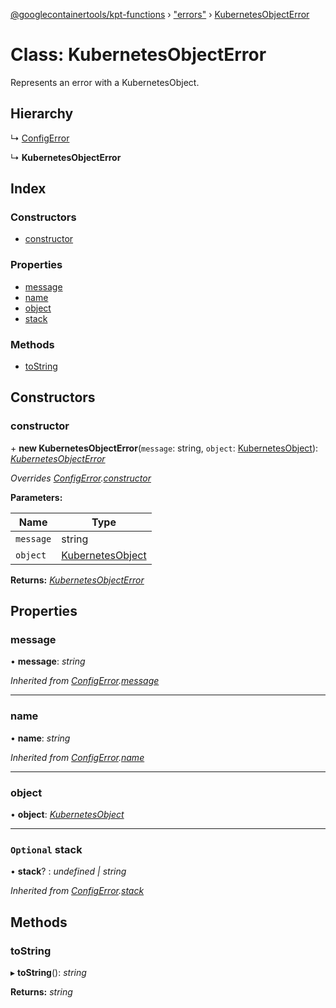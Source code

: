 [@googlecontainertools/kpt-functions](../README.md) › ["errors"](../modules/_errors_.md) › [KubernetesObjectError](_errors_.kubernetesobjecterror.md)

# Class: KubernetesObjectError

Represents an error with a KubernetesObject.

## Hierarchy

  ↳ [ConfigError](_errors_.configerror.md)

  ↳ **KubernetesObjectError**

## Index

### Constructors

* [constructor](_errors_.kubernetesobjecterror.md#constructor)

### Properties

* [message](_errors_.kubernetesobjecterror.md#message)
* [name](_errors_.kubernetesobjecterror.md#name)
* [object](_errors_.kubernetesobjecterror.md#object)
* [stack](_errors_.kubernetesobjecterror.md#optional-stack)

### Methods

* [toString](_errors_.kubernetesobjecterror.md#tostring)

## Constructors

###  constructor

\+ **new KubernetesObjectError**(`message`: string, `object`: [KubernetesObject](../interfaces/_types_.kubernetesobject.md)): *[KubernetesObjectError](_errors_.kubernetesobjecterror.md)*

*Overrides [ConfigError](_errors_.configerror.md).[constructor](_errors_.configerror.md#constructor)*

**Parameters:**

Name | Type |
------ | ------ |
`message` | string |
`object` | [KubernetesObject](../interfaces/_types_.kubernetesobject.md) |

**Returns:** *[KubernetesObjectError](_errors_.kubernetesobjecterror.md)*

## Properties

###  message

• **message**: *string*

*Inherited from [ConfigError](_errors_.configerror.md).[message](_errors_.configerror.md#message)*

___

###  name

• **name**: *string*

*Inherited from [ConfigError](_errors_.configerror.md).[name](_errors_.configerror.md#name)*

___

###  object

• **object**: *[KubernetesObject](../interfaces/_types_.kubernetesobject.md)*

___

### `Optional` stack

• **stack**? : *undefined | string*

*Inherited from [ConfigError](_errors_.configerror.md).[stack](_errors_.configerror.md#optional-stack)*

## Methods

###  toString

▸ **toString**(): *string*

**Returns:** *string*
